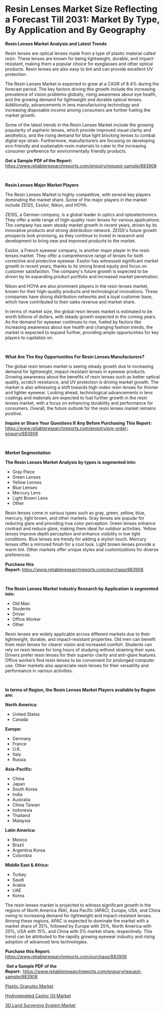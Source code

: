 <p><h1>Resin Lenses Market Size Reflecting a Forecast Till 2031: Market By Type, By Application and By Geography</h1></p><p><strong>Resin Lenses Market Analysis and Latest Trends</strong></p>
<p><p>Resin lenses are optical lenses made from a type of plastic material called resin. These lenses are known for being lightweight, durable, and impact-resistant, making them a popular choice for eyeglasses and other optical products. Resin lenses are also easy to tint and can provide excellent UV protection.</p><p>The Resin Lenses Market is expected to grow at a CAGR of 8.4% during the forecast period. The key factors driving this growth include the increasing prevalence of vision problems globally, rising awareness about eye health, and the growing demand for lightweight and durable optical lenses. Additionally, advancements in lens manufacturing technology and increasing disposable income among consumers are further fueling the market growth.</p><p>Some of the latest trends in the Resin Lenses Market include the growing popularity of aspheric lenses, which provide improved visual clarity and aesthetics, and the rising demand for blue light blocking lenses to combat digital eye strain. Furthermore, manufacturers are focusing on developing eco-friendly and sustainable resin materials to cater to the increasing consumer preference for environmentally friendly products.</p></p>
<p><strong>Get a Sample PDF of the Report:&nbsp;</strong> <a href="https://www.reliableresearchreports.com/enquiry/request-sample/883908">https://www.reliableresearchreports.com/enquiry/request-sample/883908</a></p>
<p>&nbsp;</p>
<p><strong>Resin Lenses Major Market Players</strong></p>
<p><p>The Resin Lenses Market is highly competitive, with several key players dominating the market share. Some of the major players in the market include ZEISS, Essilor, Nikon, and HOYA.</p><p>ZEISS, a German company, is a global leader in optics and optoelectronics. They offer a wide range of high-quality resin lenses for various applications. The company has seen steady market growth in recent years, driven by its innovative products and strong distribution network. ZEISS's future growth prospects look promising, as they continue to invest in research and development to bring new and improved products to the market.</p><p>Essilor, a French eyewear company, is another major player in the resin lenses market. They offer a comprehensive range of lenses for both corrective and protective eyewear. Essilor has witnessed significant market growth in recent years, thanks to its strong brand equity and focus on customer satisfaction. The company's future growth is expected to be driven by its expanding product portfolio and increased market penetration.</p><p>Nikon and HOYA are also prominent players in the resin lenses market, known for their high-quality products and technological innovations. These companies have strong distribution networks and a loyal customer base, which have contributed to their sales revenue and market share.</p><p>In terms of market size, the global resin lenses market is estimated to be worth billions of dollars, with steady growth expected in the coming years. As the demand for eyewear continues to rise, fueled by factors like increasing awareness about eye health and changing fashion trends, the market is expected to expand further, providing ample opportunities for key players to capitalize on.</p></p>
<p>&nbsp;</p>
<p><strong>What Are The Key Opportunities For Resin Lenses Manufacturers?</strong></p>
<p><p>The global resin lenses market is seeing steady growth due to increasing demand for lightweight, impact-resistant lenses in eyewear products. Growing awareness about the benefits of resin lenses such as better optical quality, scratch resistance, and UV protection is driving market growth. The market is also witnessing a shift towards high-index resin lenses for thinner and lighter eyewear. Looking ahead, technological advancements in lens coatings and materials are expected to fuel further growth in the resin lenses market, with a focus on enhancing durability and performance for consumers. Overall, the future outlook for the resin lenses market remains positive.</p></p>
<p><strong>Inquire or Share Your Questions If Any Before Purchasing This Report:</strong> <a href="https://www.reliableresearchreports.com/enquiry/pre-order-enquiry/883908">https://www.reliableresearchreports.com/enquiry/pre-order-enquiry/883908</a></p>
<p>&nbsp;</p>
<p><strong>Market Segmentation</strong></p>
<p><strong>The Resin Lenses Market Analysis by types is segmented into:</strong></p>
<p><ul><li>Gray Piece</li><li>Green Lenses</li><li>Yellow Lenses</li><li>Blue Lenses</li><li>Mercury Lens</li><li>Light Brown Lens</li><li>Other</li></ul></p>
<p><p>Resin lenses come in various types such as gray, green, yellow, blue, mercury, light brown, and other markets. Gray lenses are popular for reducing glare and providing true color perception. Green lenses enhance contrast and reduce glare, making them ideal for outdoor activities. Yellow lenses improve depth perception and enhance visibility in low light conditions. Blue lenses are trendy for adding a stylish touch. Mercury lenses offer a mirrored finish for a cool look. Light brown lenses provide a warm tint. Other markets offer unique styles and customizations for diverse preferences.</p></p>
<p><strong>Purchase this Report:&nbsp;</strong><a href="https://www.reliableresearchreports.com/purchase/883908">https://www.reliableresearchreports.com/purchase/883908</a></p>
<p>&nbsp;</p>
<p><strong>The Resin Lenses Market Industry Research by Application is segmented into:</strong></p>
<p><ul><li>Old Man</li><li>Students</li><li>Driver</li><li>Office Worker</li><li>Other</li></ul></p>
<p><p>Resin lenses are widely applicable across different markets due to their lightweight, durable, and impact-resistant properties. Old men can benefit from resin lenses for clearer vision and increased comfort. Students can rely on resin lenses for long hours of studying without straining their eyes. Drivers prefer resin lenses for their superior clarity and anti-glare features. Office workers find resin lenses to be convenient for prolonged computer use. Other markets also appreciate resin lenses for their versatility and performance in various activities.</p></p>
<p>&nbsp;</p>
<p><strong>In terms of Region, the Resin Lenses Market Players available by Region are:</strong></p>
<p>
    <p> <strong> North America: </strong>
        <ul>
            <li>United States</li>
            <li>Canada</li>
        </ul>
        </p> 
    <p> <strong> Europe: </strong>
        <ul>
            <li>Germany</li>
            <li>France</li>
            <li>U.K.</li>
            <li>Italy</li>
            <li>Russia</li>
        </ul>
        </p> 
    <p> <strong> Asia-Pacific: </strong>
        <ul>
            <li>China</li>
            <li>Japan</li>
            <li>South Korea</li>
            <li>India</li>
            <li>Australia</li>
            <li>China Taiwan</li>
            <li>Indonesia</li>
            <li>Thailand</li>
            <li>Malaysia</li>
        </ul>
        </p> 
    <p> <strong> Latin America: </strong>
        <ul>
            <li>Mexico</li>
            <li>Brazil</li>
            <li>Argentina Korea</li>
            <li>Colombia</li>
        </ul>
        </p> 
    <p> <strong> Middle East & Africa: </strong>
        <ul>
            <li>Turkey</li>
            <li>Saudi</li>
            <li>Arabia</li>
            <li>UAE</li>
            <li>Korea</li>
        </ul>
    </p>
    </p>
<p><p>The resin lenses market is projected to witness significant growth in the regions of North America (NA), Asia Pacific (APAC), Europe, USA, and China owing to increasing demand for lightweight and impact-resistant lenses. Among these regions, APAC is expected to dominate the market with a market share of 35%, followed by Europe with 25%, North America with 20%, USA with 15%, and China with 5% market share, respectively. This trend can be attributed to the rapidly growing eyewear industry and rising adoption of advanced lens technologies.</p></p>
<p><strong>Purchase this Report: </strong><a href="https://www.reliableresearchreports.com/purchase/883908">https://www.reliableresearchreports.com/purchase/883908</a></p>
<p>&nbsp;<strong>Get a Sample PDF of the Report:&nbsp;&nbsp;</strong><a href="https://www.reliableresearchreports.com/enquiry/request-sample/883908">https://www.reliableresearchreports.com/enquiry/request-sample/883908</a></p>
<p><strong></strong></p>
<p><p><a href="https://github.com/kathiaseamanalvaradovlprc2h/Market-Research-Report-List-1/blob/main/plastic-granules-market.md">Plastic Granules Market</a></p><p><a href="https://github.com/wusalecollins540tpqoz/Market-Research-Report-List-1/blob/main/hydrogenated-castor-oil-market.md">Hydrogenated Castor Oil Market</a></p><p><a href="https://view.publitas.com/reportprime-1/3d-land-surveying-system-market-size-growing-and-forecasted-for-period-from-2023-2030-and-provides-complete-market-analysis-of-this-market/">3D Land Surveying System Market</a></p></p>